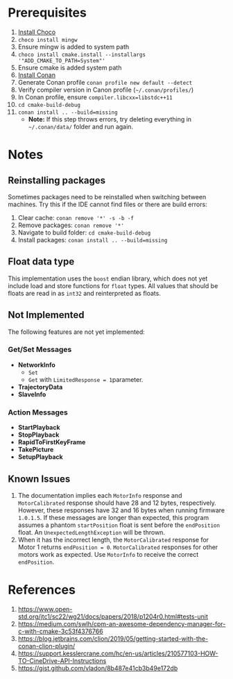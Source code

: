 # Prerequisites
1) [Install Choco](https://chocolatey.org/install)
2) `choco install mingw`
3) Ensure mingw is added to system path
4) `choco install cmake.install --installargs '"ADD_CMAKE_TO_PATH=System"'`
5) Ensure cmake is added system path
6) [Install Conan](https://conan.io/)
7) Generate Conan profile `conan profile new default --detect`
8) Verify compiler version in Canon profile (`~/.conan/profiles/`)
9) In Conan profile, ensure `compiler.libcxx=libstdc++11`
10) `cd cmake-build-debug`
11) `conan install .. --build=missing`
    * **Note:** If this step throws errors, try deleting everything in `~/.conan/data/` folder and run again.

# Notes
## Reinstalling packages
Sometimes packages need to be reinstalled when switching between machines. Try this if the IDE cannot find files or there are build errors:
1) Clear cache: `conan remove '*' -s -b -f`
2) Remove packages: `conan remove '*'`
3) Navigate to build folder: `cd cmake-build-debug`
4) Install packages: `conan install .. --build=missing`

## Float data type
This implementation uses the `boost` endian library, which does not yet include load and store functions for `float` types. All values that should be floats are read in as `int32` and reinterpreted as floats.

## Not Implemented
The following features are not yet implemented:

### Get/Set Messages
* **NetworkInfo**
  * `Set`
  * `Get` with `LimitedResponse = 1`parameter.
* **TrajectoryData**
* **SlaveInfo**

### Action Messages
* **StartPlayback**
* **StopPlayback**
* **RapidToFirstKeyFrame**
* **TakePicture**
* **SetupPlayback**

## Known Issues
1) The documentation implies each `MotorInfo` response and `MotorCalibrated` response should have 28 and 12 bytes, respectively. However, these responses have 32 and 16 bytes when running firmware `1.0.1.5`. If these messages are longer than expected, this program assumes a phantom `startPosition` float is sent before the `endPosition` float. An `UnexpectedLengthException` will be thrown.
2) When it has the incorrect length, the `MotorCalibrated` response for Motor 1 returns `endPosition = 0`. `MotorCalibrated` responses for other motors work as expected. Use `MotorInfo` to receive the correct `endPosition`.


# References
1) https://www.open-std.org/jtc1/sc22/wg21/docs/papers/2018/p1204r0.html#tests-unit
2) https://medium.com/swlh/cpm-an-awesome-dependency-manager-for-c-with-cmake-3c53f4376766
3) https://blog.jetbrains.com/clion/2019/05/getting-started-with-the-conan-clion-plugin/
4) https://support.kesslercrane.com/hc/en-us/articles/210577103-HOW-TO-CineDrive-API-Instructions
5) https://gist.github.com/vladon/8b487e41cb3b49e172db